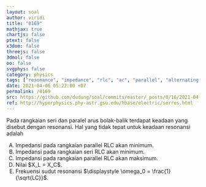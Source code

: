 ```yaml
---
layout: soal
author: viridi
title: "0169"
mathjax: true
chartjs: false
ptext: false
x3dom: false
threejs: false
3dmol: false
oo: false
svgphys: false
category: physics
tags: ["resonance", "impedance", "rlc", "ac", "parallel", "alternating current", "fi1202", "2020-1"]
date: 2021-04-06 05:22:00 +07
permalink: /0169
src: https://github.com/dudung/soal/commits/master/_posts/0/16/2021-04-06-ac-circuit-rlc-impedance-resonance.md
ref: http://hyperphysics.phy-astr.gsu.edu/hbase/electric/serres.html
---
```

Pada rangkaian seri dan paralel arus bolak-balik terdapat keadaan yang disebut dengan resonansi. Hal yang tidak tepat untuk keadaan resonansi adalah

<ol type="A">
<li>Impedansi pada rangkaian parallel RLC akan minimum.
<li>Impedansi pada rangkaian seri RLC akan minimum.
<li>Impedansi pada rangkaian parallel RLC akan maksimum.
<li>Nilai $X_L = X_C$.
<li>Frekuensi sudut resonansi $\displaystyle \omega_0 = \frac{1}{\sqrt{LC}}$.
